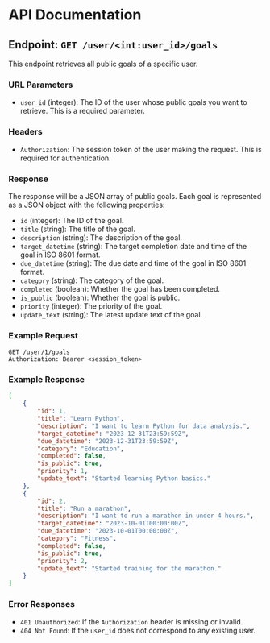 # API Documentation

## Endpoint: `GET /user/<int:user_id>/goals`

This endpoint retrieves all public goals of a specific user.

### URL Parameters

- `user_id` (integer): The ID of the user whose public goals you want to retrieve. This is a required parameter.

### Headers

- `Authorization`: The session token of the user making the request. This is required for authentication.

### Response

The response will be a JSON array of public goals. Each goal is represented as a JSON object with the following properties:

- `id` (integer): The ID of the goal.
- `title` (string): The title of the goal.
- `description` (string): The description of the goal.
- `target_datetime` (string): The target completion date and time of the goal in ISO 8601 format.
- `due_datetime` (string): The due date and time of the goal in ISO 8601 format.
- `category` (string): The category of the goal.
- `completed` (boolean): Whether the goal has been completed.
- `is_public` (boolean): Whether the goal is public.
- `priority` (integer): The priority of the goal.
- `update_text` (string): The latest update text of the goal.

### Example Request

```
GET /user/1/goals
Authorization: Bearer <session_token>
```

### Example Response

```json
[
    {
        "id": 1,
        "title": "Learn Python",
        "description": "I want to learn Python for data analysis.",
        "target_datetime": "2023-12-31T23:59:59Z",
        "due_datetime": "2023-12-31T23:59:59Z",
        "category": "Education",
        "completed": false,
        "is_public": true,
        "priority": 1,
        "update_text": "Started learning Python basics."
    },
    {
        "id": 2,
        "title": "Run a marathon",
        "description": "I want to run a marathon in under 4 hours.",
        "target_datetime": "2023-10-01T00:00:00Z",
        "due_datetime": "2023-10-01T00:00:00Z",
        "category": "Fitness",
        "completed": false,
        "is_public": true,
        "priority": 2,
        "update_text": "Started training for the marathon."
    }
]
```

### Error Responses

- `401 Unauthorized`: If the `Authorization` header is missing or invalid.
- `404 Not Found`: If the `user_id` does not correspond to any existing user.
